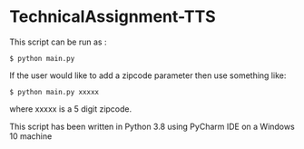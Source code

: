 # TechnicalAssignment-TTS
This script can be run as :

    $ python main.py

If the user would like to add a zipcode parameter then use something like:

    $ python main.py xxxxx
  
where xxxxx is a 5 digit zipcode.

This script has been written in Python 3.8 using PyCharm IDE on a Windows 10 machine
